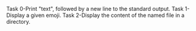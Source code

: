 Task 0-Print "text", followed by a new line to the standard output.
Task 1-Display a given emoji.
Task 2-Display the content of the named file in a directory.
